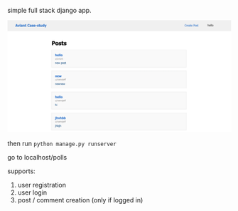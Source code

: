 simple full stack django app.

![Alt Text](./images/display.png)

then run `python manage.py runserver`

go to localhost/polls


supports:
1. user registration
2. user login
3. post / comment creation (only if logged in)